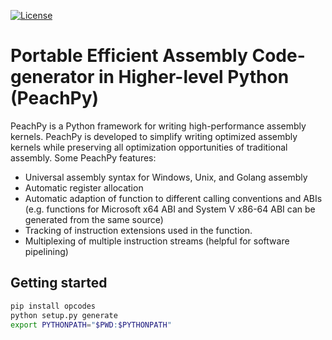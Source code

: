 [![License](//img.shields.io/badge/license-BSD-brightgreen.png?style=flat)](https://github.com/Maratyszcza/PeachPy/blob/master/license.md)

# Portable Efficient Assembly Code-generator in Higher-level Python (PeachPy)

PeachPy is a Python framework for writing high-performance assembly kernels. PeachPy is developed to simplify writing optimized assembly kernels while preserving all optimization opportunities of traditional assembly. Some PeachPy features:

  - Universal assembly syntax for Windows, Unix, and Golang assembly
  - Automatic register allocation
  - Automatic adaption of function to different calling conventions and ABIs (e.g. functions for Microsoft x64 ABI and System V x86-64 ABI can be generated from the same source)
  - Tracking of instruction extensions used in the function.
  - Multiplexing of multiple instruction streams (helpful for software pipelining)

## Getting started

```bash
pip install opcodes
python setup.py generate
export PYTHONPATH="$PWD:$PYTHONPATH"
```
